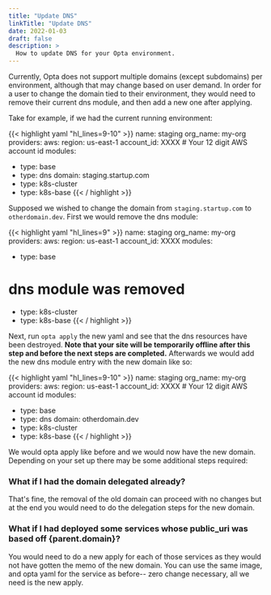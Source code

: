 ```yaml
---
title: "Update DNS"
linkTitle: "Update DNS"
date: 2022-01-03
draft: false
description: >
  How to update DNS for your Opta environment.
---
```


Currently, Opta does not support multiple domains (except subdomains) per environment, although that may change
based on user demand. In order for a user to change the domain tied to their environment, they would need to
remove their current dns module, and then add a new one after applying. 

Take for example, if we had the current running environment:

{{< highlight yaml "hl_lines=9-10" >}}
name: staging
org_name: my-org
providers:
  aws:
    region: us-east-1
    account_id: XXXX # Your 12 digit AWS account id
modules:
  - type: base
  - type: dns
    domain: staging.startup.com
  - type: k8s-cluster
  - type: k8s-base
{{< / highlight >}}

Supposed we wished to change the domain from `staging.startup.com` to `otherdomain.dev`. First we would remove the dns module:

{{< highlight yaml "hl_lines=9" >}}
name: staging
org_name: my-org
providers:
  aws:
    region: us-east-1
    account_id: XXXX
modules:
  - type: base
  # dns module was removed
  - type: k8s-cluster
  - type: k8s-base
{{< / highlight >}}

Next, run `opta apply` the new yaml and see that the dns resources have been destroyed. 
**Note that your site will be temporarily offline after this step and before the next steps are completed.** 
Afterwards we would add the new dns module entry with the new domain like so:

{{< highlight yaml "hl_lines=9-10" >}}
name: staging
org_name: my-org
providers:
  aws:
    region: us-east-1
    account_id: XXXX # Your 12 digit AWS account id
modules:
  - type: base
  - type: dns
    domain: otherdomain.dev
  - type: k8s-cluster
  - type: k8s-base
{{< / highlight >}}

We would opta apply like before and we would now have the new domain. Depending on your set up there may be some 
additional steps required:

### What if I had the domain delegated already?
That's fine, the removal of the old domain can proceed with no changes but at the end you would need to do the delegation
steps for the new domain.

### What if I had deployed some services whose public_uri was based off {parent.domain}?
You would need to do a new apply for each of those services as they would not have gotten the memo of the new domain.
You can use the same image, and opta yaml for the service as before-- zero change necessary, all we need is the
new apply.
